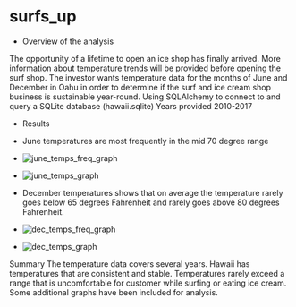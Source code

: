 # surfs_up

- Overview of the analysis

The opportunity of a lifetime to open an ice shop has finally arrived. 
More information about temperature trends will be provided before opening the surf shop. 
The investor wants temperature data for the months of June and December in Oahu in order to determine if the surf and ice cream shop business is sustainable year-round.
Using SQLAlchemy to connect to and query a SQLite database (hawaii.sqlite)
Years provided 2010-2017

- Results

- June temperatures are most frequently in the mid 70 degree range
- ![june_temps_freq_graph](https://user-images.githubusercontent.com/113808332/215281944-b4abc347-c191-4f61-96d0-9d7f9116f6c5.png)

- ![june_temps_graph](https://user-images.githubusercontent.com/113808332/215282073-79bcda3f-80c7-4884-8ddb-8638c507d160.png)



- December temperatures shows that on average the temperature rarely goes below 65 degrees Fahrenheit and rarely goes above 80 degrees Fahrenheit.

- ![dec_temps_freq_graph](https://user-images.githubusercontent.com/113808332/215281967-80b7ddf2-d9fa-4eba-b18a-09b9ff06e07a.png)


- ![dec_temps_graph](https://user-images.githubusercontent.com/113808332/215282041-a576ca6f-e039-4d7a-ba6b-f4c480fa11d0.png)




Summary
The temperature data covers several years.
Hawaii has temperatures that are consistent and stable. Temperatures rarely exceed a range that is uncomfortable for customer while surfing or eating ice cream.
Some additional graphs have been included for analysis.
 

